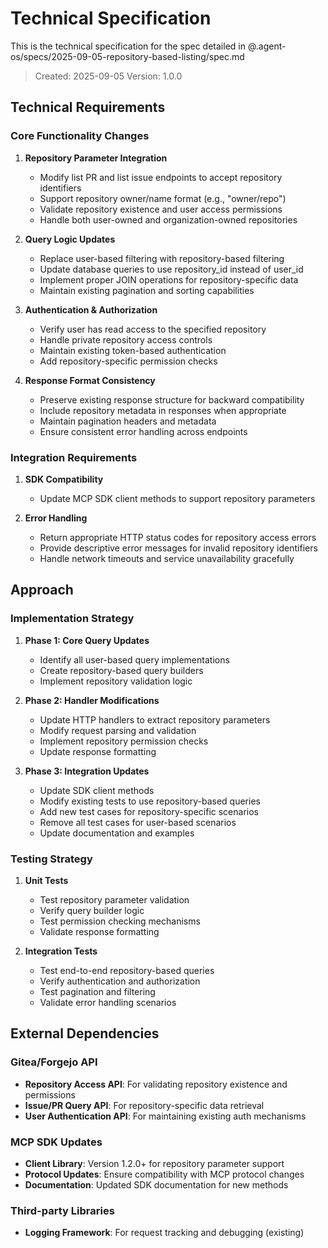 # Technical Specification

This is the technical specification for the spec detailed in @.agent-os/specs/2025-09-05-repository-based-listing/spec.md

> Created: 2025-09-05
> Version: 1.0.0

## Technical Requirements

### Core Functionality Changes

1. **Repository Parameter Integration**
   - Modify list PR and list issue endpoints to accept repository identifiers
   - Support repository owner/name format (e.g., "owner/repo")
   - Validate repository existence and user access permissions
   - Handle both user-owned and organization-owned repositories

2. **Query Logic Updates**
   - Replace user-based filtering with repository-based filtering
   - Update database queries to use repository_id instead of user_id
   - Implement proper JOIN operations for repository-specific data
   - Maintain existing pagination and sorting capabilities

3. **Authentication & Authorization**
   - Verify user has read access to the specified repository
   - Handle private repository access controls
   - Maintain existing token-based authentication
   - Add repository-specific permission checks

4. **Response Format Consistency**
   - Preserve existing response structure for backward compatibility
   - Include repository metadata in responses when appropriate
   - Maintain pagination headers and metadata
   - Ensure consistent error handling across endpoints

### Integration Requirements

1. **SDK Compatibility**
   - Update MCP SDK client methods to support repository parameters

2. **Error Handling**
   - Return appropriate HTTP status codes for repository access errors
   - Provide descriptive error messages for invalid repository identifiers
   - Handle network timeouts and service unavailability gracefully

## Approach

### Implementation Strategy

1. **Phase 1: Core Query Updates**
   - Identify all user-based query implementations
   - Create repository-based query builders
   - Implement repository validation logic

2. **Phase 2: Handler Modifications**
   - Update HTTP handlers to extract repository parameters
   - Modify request parsing and validation
   - Implement repository permission checks
   - Update response formatting

3. **Phase 3: Integration Updates**
   - Update SDK client methods
   - Modify existing tests to use repository-based queries
   - Add new test cases for repository-specific scenarios
   - Remove all test cases for user-based scenarios
   - Update documentation and examples

### Testing Strategy

1. **Unit Tests**
   - Test repository parameter validation
   - Verify query builder logic
   - Test permission checking mechanisms
   - Validate response formatting

2. **Integration Tests**
   - Test end-to-end repository-based queries
   - Verify authentication and authorization
   - Test pagination and filtering
   - Validate error handling scenarios

## External Dependencies

### Gitea/Forgejo API

- **Repository Access API**: For validating repository existence and permissions
- **Issue/PR Query API**: For repository-specific data retrieval
- **User Authentication API**: For maintaining existing auth mechanisms

### MCP SDK Updates

- **Client Library**: Version 1.2.0+ for repository parameter support
- **Protocol Updates**: Ensure compatibility with MCP protocol changes
- **Documentation**: Updated SDK documentation for new methods

### Third-party Libraries

- **Logging Framework**: For request tracking and debugging (existing)
